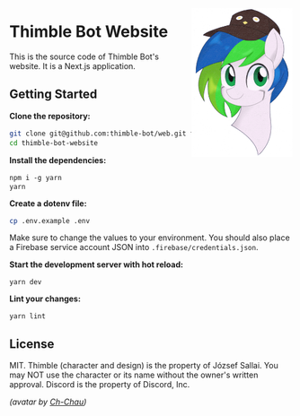 <img src=".github/assets/avatar.png" align="right" width="180px"> <h1>Thimble Bot Website</h1>

This is the source code of Thimble Bot's website. It is a Next.js application.

## Getting Started

**Clone the repository:**

```sh
git clone git@github.com:thimble-bot/web.git thimble-bot-website
cd thimble-bot-website
```

**Install the dependencies:**

```
npm i -g yarn
yarn
```

**Create a dotenv file:**

```sh
cp .env.example .env
```

Make sure to change the values to your environment. You should also place a
Firebase service account JSON into `.firebase/credentials.json`.

**Start the development server with hot reload:**

```
yarn dev
```

**Lint your changes:**

```
yarn lint
```

## License

MIT. Thimble (character and design) is the property of József Sallai. You may
NOT use the character or its name without the owner's written approval. Discord
is the property of Discord, Inc.

*(avatar by [Ch-Chau](https://www.deviantart.com/ch-chau/))*
